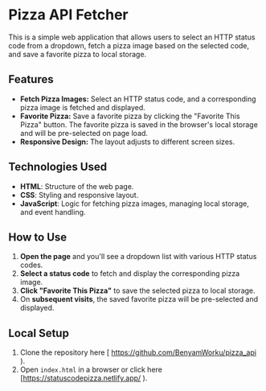 # Pizza API Fetcher

This is a simple web application that allows users to select an HTTP status code from a dropdown, fetch a pizza image based on the selected code, and save a favorite pizza to local storage.

## Features
- **Fetch Pizza Images:** Select an HTTP status code, and a corresponding pizza image is fetched and displayed.
- **Favorite Pizza:** Save a favorite pizza by clicking the "Favorite This Pizza" button. The favorite pizza is saved in the browser's local storage and will be pre-selected on page load.
- **Responsive Design:** The layout adjusts to different screen sizes.

## Technologies Used
- **HTML**: Structure of the web page.
- **CSS**: Styling and responsive layout.
- **JavaScript**: Logic for fetching pizza images, managing local storage, and event handling.

## How to Use
1. **Open the page** and you'll see a dropdown list with various HTTP status codes.
2. **Select a status code** to fetch and display the corresponding pizza image.
3. **Click "Favorite This Pizza"** to save the selected pizza to local storage.
4. On **subsequent visits**, the saved favorite pizza will be pre-selected and displayed.

## Local Setup
1. Clone the repository here [ https://github.com/BenyamWorku/pizza_api ).
2. Open `index.html` in a browser or click here [https://statuscodepizza.netlify.app/ ).
